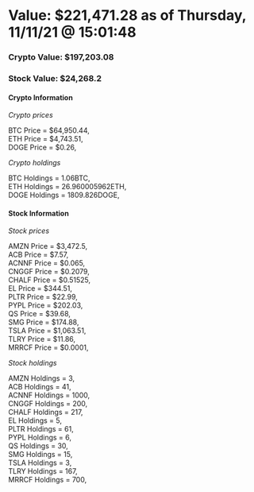 # Value: $221,471.28 as of Thursday, 11/11/21 @ 15:01:48 

### Crypto Value: $197,203.08

### Stock Value: $24,268.2

#### Crypto Information 
*Crypto prices* 

BTC Price = $64,950.44,  
ETH Price = $4,743.51,  
DOGE Price = $0.26,  


*Crypto holdings* 

BTC Holdings = 1.06BTC,  
ETH Holdings = 26.960005962ETH,  
DOGE Holdings = 1809.826DOGE,  


#### Stock Information 

*Stock prices* 

AMZN Price = $3,472.5,  
ACB Price = $7.57,  
ACNNF Price = $0.065,  
CNGGF Price = $0.2079,  
CHALF Price = $0.51525,  
EL Price = $344.51,  
PLTR Price = $22.99,  
PYPL Price = $202.03,  
QS Price = $39.68,  
SMG Price = $174.88,  
TSLA Price = $1,063.51,  
TLRY Price = $11.86,  
MRRCF Price = $0.0001,  


*Stock holdings* 

AMZN Holdings = 3,  
ACB Holdings = 41,  
ACNNF Holdings = 1000,  
CNGGF Holdings = 200,  
CHALF Holdings = 217,  
EL Holdings = 5,  
PLTR Holdings = 61,  
PYPL Holdings = 6,  
QS Holdings = 30,  
SMG Holdings = 15,  
TSLA Holdings = 3,  
TLRY Holdings = 167,  
MRRCF Holdings = 700,  



